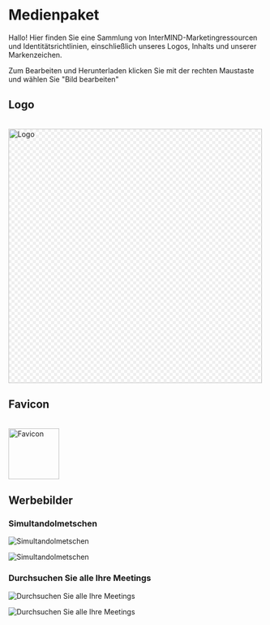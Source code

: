 # Medienpaket

Hallo! Hier finden Sie eine Sammlung von InterMIND-Marketingressourcen und Identitätsrichtlinien, einschließlich unseres Logos, Inhalts und unserer Markenzeichen.

Zum Bearbeiten und Herunterladen klicken Sie mit der rechten Maustaste und wählen Sie "Bild bearbeiten"

## Logo

<br>
<img src="/logo.png" class="transparency-grid" alt="Logo" width="500" >

## Favicon

<br>
<img src="/favicon.svg" alt="Favicon" width="100">

## Werbebilder

### Simultandolmetschen

![Simultandolmetschen](/media-kit/1.png)

![Simultandolmetschen](/media-kit/2.png)

### Durchsuchen Sie alle Ihre Meetings

![Durchsuchen Sie alle Ihre Meetings](/2d.png)

![Durchsuchen Sie alle Ihre Meetings](/2l.png)

<style>

.transparency-grid {
    background-color: #ffffff;
    background-image: 
        linear-gradient(45deg, #eeeeee 25%, transparent 25%, transparent 75%, #eeeeee 75%),
        linear-gradient(45deg, #eeeeee 25%, transparent 25%, transparent 75%, #eeeeee 75%);
    background-size: 12px 12px;
    background-position: 0 0, 6px 6px;
}

</style>